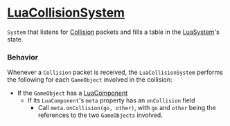 # [LuaCollisionSystem](LuaCollisionSystem.hpp)

`System` that listens for [Collision](../packets/Collision.hpp) packets and fills a table in the [LuaSystem](LuaSystem.md)'s state.

### Behavior

Whenever a `Collision` packet is received, the `LuaCollisionSystem` performs the following for each `GameObject` involved in the collision:

* If the `GameObject` has a [LuaComponent](../components/LuaComponent.md)
    * If its `LuaComponent`'s `meta` property has an `onCollision` field
        * Call `meta.onCollision(go, other)`, with `go` and `other` being the references to the two `GameObjects` involved.

